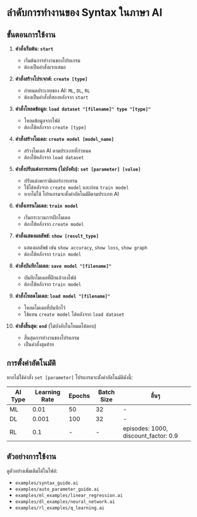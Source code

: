 
# ลำดับการทำงานของ Syntax ในภาษา AI

## ขั้นตอนการใช้งาน

1. **คำสั่งเริ่มต้น: `start`**
   - เริ่มต้นการทำงานของโปรแกรม
   - ต้องเป็นคำสั่งแรกเสมอ

2. **คำสั่งสร้างโปรเจกต์: `create [type]`**
   - กำหนดประเภทของ AI: `ML`, `DL`, `RL`
   - ต้องเป็นคำสั่งที่สองหลังจาก `start`

3. **คำสั่งโหลดข้อมูล: `load dataset "[filename]" type "[type]"`**
   - โหลดข้อมูลจากไฟล์
   - ต้องใช้หลังจาก `create [type]`

4. **คำสั่งสร้างโมเดล: `create model [model_name]`**
   - สร้างโมเดล AI ตามประเภทที่กำหนด
   - ต้องใช้หลังจาก `load dataset`

5. **คำสั่งปรับแต่งการเทรน (ไม่บังคับ): `set [parameter] [value]`**
   - ปรับแต่งพารามิเตอร์การเทรน
   - ใช้ได้หลังจาก `create model` และก่อน `train model`
   - หากไม่ใช้ โปรแกรมจะตั้งค่าอัตโนมัติตามประเภท AI

6. **คำสั่งเทรนโมเดล: `train model`**
   - เริ่มกระบวนการฝึกโมเดล
   - ต้องใช้หลังจาก `create model`

7. **คำสั่งแสดงผลลัพธ์: `show [result_type]`**
   - แสดงผลลัพธ์ เช่น `show accuracy`, `show loss`, `show graph`
   - ต้องใช้หลังจาก `train model`

8. **คำสั่งบันทึกโมเดล: `save model "[filename]"`**
   - บันทึกโมเดลที่ฝึกแล้วลงไฟล์
   - ต้องใช้หลังจาก `train model`

9. **คำสั่งโหลดโมเดล: `load model "[filename]"`**
   - โหลดโมเดลที่บันทึกไว้
   - ใช้แทน `create model` ได้หลังจาก `load dataset`

10. **คำสั่งสิ้นสุด: `end`** (ไม่บังคับในโหมดโต้ตอบ)
    - สิ้นสุดการทำงานของโปรแกรม
    - เป็นคำสั่งสุดท้าย

## การตั้งค่าอัตโนมัติ

หากไม่ใช้คำสั่ง `set [parameter]` โปรแกรมจะตั้งค่าอัตโนมัติดังนี้:

| AI Type | Learning Rate | Epochs | Batch Size | อื่นๆ |
|---------|--------------|--------|------------|-----|
| ML | 0.01 | 50 | 32 | - |
| DL | 0.001 | 100 | 32 | - |
| RL | 0.1 | - | - | episodes: 1000, discount_factor: 0.9 |

## ตัวอย่างการใช้งาน

ดูตัวอย่างเพิ่มเติมได้ในไฟล์:
- `examples/syntax_guide.ai`
- `examples/auto_parameter_guide.ai`
- `examples/ml_examples/linear_regression.ai`
- `examples/dl_examples/neural_network.ai`
- `examples/rl_examples/q_learning.ai`
